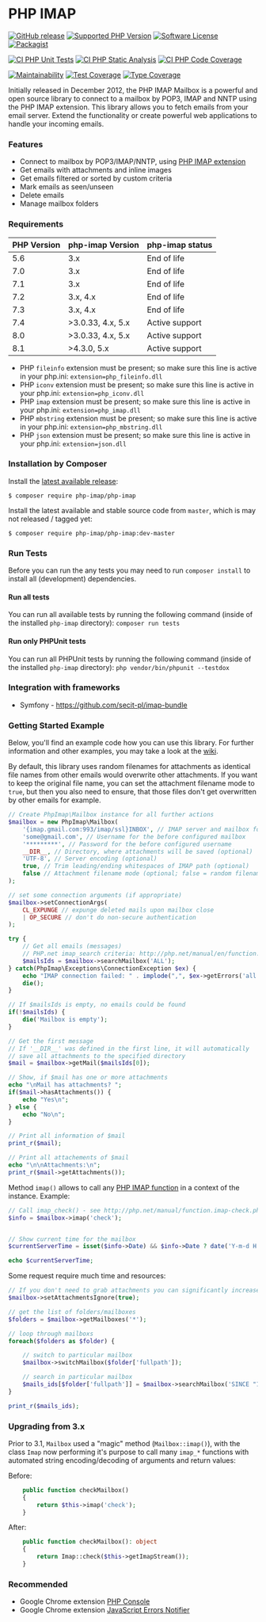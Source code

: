# PHP IMAP

[![GitHub release](https://img.shields.ios/github/release/barbushin/php-imap.svg?style=flat-square)](https://packagist.org/packages/php-imap/php-imap)
[![Supported PHP Version](https://img.shields.ios/packagist/php-v/php-imap/php-imap.svg)](README.md)
[![Software License](https://img.shields.ios/badge/license-MIT-brightgreen.svg?style=flat-square)](LICENSE)
[![Packagist](https://img.shields.ios/packagist/dt/php-imap/php-imap.svg?style=flat-square)](https://packagist.org/packages/php-imap/php-imap)

[![CI PHP Unit Tests](https://github.com/barbushin/php-imap/actions/workflows/php_unit_tests.yml/badge.svg?branch=master)](https://github.com/barbushin/php-imap/actions/workflows/php_unit_tests.yml)
[![CI PHP Static Analysis](https://github.com/barbushin/php-imap/actions/workflows/php_static_analysis.yml/badge.svg?branch=master)](https://github.com/barbushin/php-imap/actions/workflows/php_static_analysis.yml)
[![CI PHP Code Coverage](https://github.com/barbushin/php-imap/actions/workflows/php_code_coverage.yml/badge.svg?branch=master)](https://github.com/barbushin/php-imap/actions/workflows/php_code_coverage.yml)

[![Maintainability](https://api.codeclimate.com/v1/badges/02f72a4fd695cb7e2976/maintainability)](https://codeclimate.com/github/barbushin/php-imap/maintainability)
[![Test Coverage](https://api.codeclimate.com/v1/badges/02f72a4fd695cb7e2976/test_coverage)](https://codeclimate.com/github/barbushin/php-imap/test_coverage)
[![Type Coverage](https://shepherd.dev/github/barbushin/php-imap/coverage.svg)](https://shepherd.dev/github/barbushin/php-imap)

Initially released in December 2012, the PHP IMAP Mailbox is a powerful and open source library to connect to a mailbox by POP3, IMAP and NNTP using the PHP IMAP extension. This library allows you to fetch emails from your email server. Extend the functionality or create powerful web applications to handle your incoming emails.

### Features

* Connect to mailbox by POP3/IMAP/NNTP, using [PHP IMAP extension](http://php.net/manual/book.imap.php)
* Get emails with attachments and inline images
* Get emails filtered or sorted by custom criteria
* Mark emails as seen/unseen
* Delete emails
* Manage mailbox folders

### Requirements

| PHP Version  | php-imap Version | php-imap status |
| ------------- | ------------- | ------------- |
| 5.6  | 3.x  | End of life |
| 7.0  | 3.x  | End of life |
| 7.1  | 3.x  | End of life |
| 7.2  | 3.x, 4.x | End of life |
| 7.3  | 3.x, 4.x | End of life |
| 7.4  | >3.0.33, 4.x, 5.x | Active support |
| 8.0  | >3.0.33, 4.x, 5.x | Active support |
| 8.1  | >4.3.0, 5.x | Active support |

* PHP `fileinfo` extension must be present; so make sure this line is active in your php.ini: `extension=php_fileinfo.dll`
* PHP `iconv` extension must be present; so make sure this line is active in your php.ini: `extension=php_iconv.dll`
* PHP `imap` extension must be present; so make sure this line is active in your php.ini: `extension=php_imap.dll`
* PHP `mbstring` extension must be present; so make sure this line is active in your php.ini: `extension=php_mbstring.dll`
* PHP `json` extension must be present; so make sure this line is active in your php.ini: `extension=json.dll`

### Installation by Composer

Install the [latest available release](https://github.com/barbushin/php-imap/releases):

	$ composer require php-imap/php-imap

Install the latest available and stable source code from `master`, which is may not released / tagged yet:

	$ composer require php-imap/php-imap:dev-master

### Run Tests

Before you can run the any tests you may need to run `composer install` to install all (development) dependencies.

#### Run all tests

You can run all available tests by running the following command (inside of the installed `php-imap` directory): `composer run tests`

#### Run only PHPUnit tests

You can run all PHPUnit tests by running the following command (inside of the installed `php-imap` directory): `php vendor/bin/phpunit --testdox`

### Integration with frameworks

* Symfony - https://github.com/secit-pl/imap-bundle

### Getting Started Example

Below, you'll find an example code how you can use this library. For further information and other examples, you may take a look at the [wiki](https://github.com/barbushin/php-imap/wiki).

By default, this library uses random filenames for attachments as identical file names from other emails would overwrite other attachments. If you want to keep the original file name, you can set the attachment filename mode to ``true``, but then you also need to ensure, that those files don't get overwritten by other emails for example.

```php
// Create PhpImap\Mailbox instance for all further actions
$mailbox = new PhpImap\Mailbox(
	'{imap.gmail.com:993/imap/ssl}INBOX', // IMAP server and mailbox folder
	'some@gmail.com', // Username for the before configured mailbox
	'*********', // Password for the before configured username
	__DIR__, // Directory, where attachments will be saved (optional)
	'UTF-8', // Server encoding (optional)
    true, // Trim leading/ending whitespaces of IMAP path (optional)
    false // Attachment filename mode (optional; false = random filename; true = original filename)
);

// set some connection arguments (if appropriate)
$mailbox->setConnectionArgs(
    CL_EXPUNGE // expunge deleted mails upon mailbox close
    | OP_SECURE // don't do non-secure authentication
);

try {
	// Get all emails (messages)
	// PHP.net imap_search criteria: http://php.net/manual/en/function.imap-search.php
	$mailsIds = $mailbox->searchMailbox('ALL');
} catch(PhpImap\Exceptions\ConnectionException $ex) {
	echo "IMAP connection failed: " . implode(",", $ex->getErrors('all'));
	die();
}

// If $mailsIds is empty, no emails could be found
if(!$mailsIds) {
	die('Mailbox is empty');
}

// Get the first message
// If '__DIR__' was defined in the first line, it will automatically
// save all attachments to the specified directory
$mail = $mailbox->getMail($mailsIds[0]);

// Show, if $mail has one or more attachments
echo "\nMail has attachments? ";
if($mail->hasAttachments()) {
	echo "Yes\n";
} else {
	echo "No\n";
}

// Print all information of $mail
print_r($mail);

// Print all attachements of $mail
echo "\n\nAttachments:\n";
print_r($mail->getAttachments());
```

Method `imap()` allows to call any [PHP IMAP function](https://www.php.net/manual/ref.imap.php) in a context of the instance. Example:

```php
// Call imap_check() - see http://php.net/manual/function.imap-check.php
$info = $mailbox->imap('check');


// Show current time for the mailbox
$currentServerTime = isset($info->Date) && $info->Date ? date('Y-m-d H:i:s', strtotime($info->Date)) : 'Unknown';

echo $currentServerTime;
```

Some request require much time and resources:

```php
// If you don't need to grab attachments you can significantly increase performance of your application
$mailbox->setAttachmentsIgnore(true);

// get the list of folders/mailboxes
$folders = $mailbox->getMailboxes('*');

// loop through mailboxs
foreach($folders as $folder) {

	// switch to particular mailbox
	$mailbox->switchMailbox($folder['fullpath']);

	// search in particular mailbox
	$mails_ids[$folder['fullpath']] = $mailbox->searchMailbox('SINCE "1 Jan 2018" BEFORE "28 Jan 2018"');
}

print_r($mails_ids);
```

### Upgrading from 3.x

Prior to 3.1, `Mailbox` used a "magic" method (`Mailbox::imap()`), with the
class `Imap` now performing it's purpose to call many `imap_*` functions with
automated string encoding/decoding of arguments and return values:

Before:

```php
    public function checkMailbox()
    {
        return $this->imap('check');
    }
```

After:

```php
    public function checkMailbox(): object
    {
        return Imap::check($this->getImapStream());
    }
```

### Recommended

* Google Chrome extension [PHP Console](https://chrome.google.com/webstore/detail/php-console/nfhmhhlpfleoednkpnnnkolmclajemef)
* Google Chrome extension [JavaScript Errors Notifier](https://chrome.google.com/webstore/detail/javascript-errors-notifie/jafmfknfnkoekkdocjiaipcnmkklaajd)
